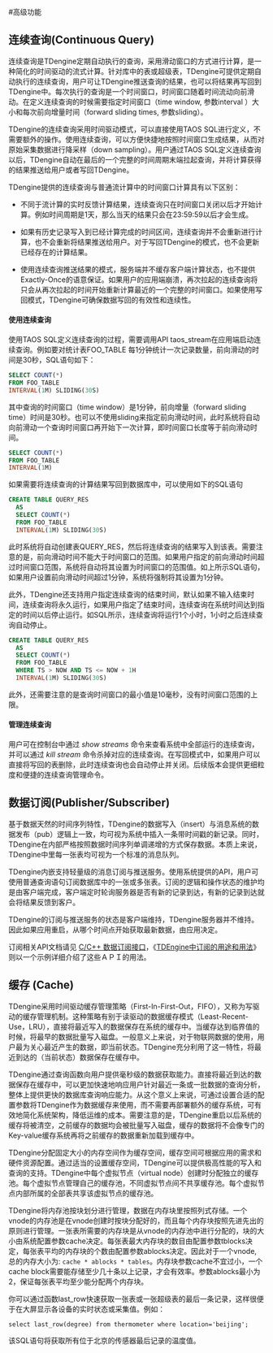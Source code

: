 #高级功能

## 连续查询(Continuous Query)
连续查询是TDengine定期自动执行的查询，采用滑动窗口的方式进行计算，是一种简化的时间驱动的流式计算。针对库中的表或超级表，TDengine可提供定期自动执行的连续查询，用户可让TDengine推送查询的结果，也可以将结果再写回到TDengine中。每次执行的查询是一个时间窗口，时间窗口随着时间流动向前滑动。在定义连续查询的时候需要指定时间窗口（time window, 参数interval ）大小和每次前向增量时间（forward sliding times, 参数sliding）。

TDengine的连续查询采用时间驱动模式，可以直接使用TAOS SQL进行定义，不需要额外的操作。使用连续查询，可以方便快捷地按照时间窗口生成结果，从而对原始采集数据进行降采样（down sampling）。用户通过TAOS SQL定义连续查询以后，TDengine自动在最后的一个完整的时间周期末端拉起查询，并将计算获得的结果推送给用户或者写回TDengine。

TDengine提供的连续查询与普通流计算中的时间窗口计算具有以下区别：

- 不同于流计算的实时反馈计算结果，连续查询只在时间窗口关闭以后才开始计算。例如时间周期是1天，那么当天的结果只会在23:59:59以后才会生成。

- 如果有历史记录写入到已经计算完成的时间区间，连续查询并不会重新进行计算，也不会重新将结果推送给用户。对于写回TDengine的模式，也不会更新已经存在的计算结果。

- 使用连续查询推送结果的模式，服务端并不缓存客户端计算状态，也不提供Exactly-Once的语意保证。如果用户的应用端崩溃，再次拉起的连续查询将只会从再次拉起的时间开始重新计算最近的一个完整的时间窗口。如果使用写回模式，TDengine可确保数据写回的有效性和连续性。

#### 使用连续查询

使用TAOS SQL定义连续查询的过程，需要调用API taos_stream在应用端启动连续查询。例如要对统计表FOO_TABLE 每1分钟统计一次记录数量，前向滑动的时间是30秒，SQL语句如下：

```sql
SELECT COUNT(*) 
FROM FOO_TABLE 
INTERVAL(1M) SLIDING(30S)
```

其中查询的时间窗口（time window）是1分钟，前向增量（forward sliding time）时间是30秒。也可以不使用sliding来指定前向滑动时间，此时系统将自动向前滑动一个查询时间窗口再开始下一次计算，即时间窗口长度等于前向滑动时间。

```sql
SELECT COUNT(*) 
FROM FOO_TABLE 
INTERVAL(1M)
```

如果需要将连续查询的计算结果写回到数据库中，可以使用如下的SQL语句

```sql
CREATE TABLE QUERY_RES 
  AS 
  SELECT COUNT(*) 
  FROM FOO_TABLE 
  INTERVAL(1M) SLIDING(30S)
```

此时系统将自动创建表QUERY_RES，然后将连续查询的结果写入到该表。需要注意的是，前向滑动时间不能大于时间窗口的范围。如果用户指定的前向滑动时间超过时间窗口范围，系统将自动将其设置为时间窗口的范围值。如上所示SQL语句，如果用户设置前向滑动时间超过1分钟，系统将强制将其设置为1分钟。 

此外，TDengine还支持用户指定连续查询的结束时间，默认如果不输入结束时间，连续查询将永久运行，如果用户指定了结束时间，连续查询在系统时间达到指定的时间以后停止运行。如SQL所示，连续查询将运行1个小时，1小时之后连续查询自动停止。

```sql
CREATE TABLE QUERY_RES 
  AS 
  SELECT COUNT(*) 
  FROM FOO_TABLE 
  WHERE TS > NOW AND TS <= NOW + 1H 
  INTERVAL(1M) SLIDING(30S) 
```

此外，还需要注意的是查询时间窗口的最小值是10毫秒，没有时间窗口范围的上限。

#### 管理连续查询

用户可在控制台中通过 *show streams* 命令来查看系统中全部运行的连续查询，并可以通过 *kill stream* 命令杀掉对应的连续查询。在写回模式中，如果用户可以直接将写回的表删除，此时连续查询也会自动停止并关闭。后续版本会提供更细粒度和便捷的连续查询管理命令。

## 数据订阅(Publisher/Subscriber)
基于数据天然的时间序列特性，TDengine的数据写入（insert）与消息系统的数据发布（pub）逻辑上一致，均可视为系统中插入一条带时间戳的新记录。同时，TDengine在内部严格按照数据时间序列单调递增的方式保存数据。本质上来说，TDengine中里每一张表均可视为一个标准的消息队列。

TDengine内嵌支持轻量级的消息订阅与推送服务。使用系统提供的API，用户可使用普通查询语句订阅数据库中的一张或多张表。订阅的逻辑和操作状态的维护均是由客户端完成，客户端定时轮询服务器是否有新的记录到达，有新的记录到达就会将结果反馈到客户。

TDengine的订阅与推送服务的状态是客户端维持，TDengine服务器并不维持。因此如果应用重启，从哪个时间点开始获取最新数据，由应用决定。

订阅相关API文档请见 [C/C++ 数据订阅接口](https://www.taosdata.com/cn/documentation/connector/#C/C++-%E6%95%B0%E6%8D%AE%E8%AE%A2%E9%98%85%E6%8E%A5%E5%8F%A3)，《[TDEngine中订阅的用途和用法](https://www.taosdata.com/blog/2020/02/12/1277.html)》则以一个示例详细介绍了这些ＡＰＩ的用法。

## 缓存 (Cache)
TDengine采用时间驱动缓存管理策略（First-In-First-Out，FIFO），又称为写驱动的缓存管理机制。这种策略有别于读驱动的数据缓存模式（Least-Recent-Use，LRU），直接将最近写入的数据保存在系统的缓存中。当缓存达到临界值的时候，将最早的数据批量写入磁盘。一般意义上来说，对于物联网数据的使用，用户最为关心最近产生的数据，即当前状态。TDengine充分利用了这一特性，将最近到达的（当前状态）数据保存在缓存中。

TDengine通过查询函数向用户提供毫秒级的数据获取能力。直接将最近到达的数据保存在缓存中，可以更加快速地响应用户针对最近一条或一批数据的查询分析，整体上提供更快的数据库查询响应能力。从这个意义上来说，可通过设置合适的配置参数将TDengine作为数据缓存来使用，而不需要再部署额外的缓存系统，可有效地简化系统架构，降低运维的成本。需要注意的是，TDengine重启以后系统的缓存将被清空，之前缓存的数据均会被批量写入磁盘，缓存的数据将不会像专门的Key-value缓存系统再将之前缓存的数据重新加载到缓存中。

TDengine分配固定大小的内存空间作为缓存空间，缓存空间可根据应用的需求和硬件资源配置。通过适当的设置缓存空间，TDengine可以提供极高性能的写入和查询的支持。TDengine中每个虚拟节点（virtual node）创建时分配独立的缓存池。每个虚拟节点管理自己的缓存池，不同虚拟节点间不共享缓存池。每个虚拟节点内部所属的全部表共享该虚拟节点的缓存池。

TDengine将内存池按块划分进行管理，数据在内存块里按照列式存储。一个vnode的内存池是在vnode创建时按块分配好的，而且每个内存块按照先进先出的原则进行管理。一张表所需要的内存块是从vnode的内存池中进行分配的，块的大小由系统配置参数cache决定。每张表最大内存块的数目由配置参数tblocks决定，每张表平均的内存块的个数由配置参数ablocks决定。因此对于一个vnode, 总的内存大小为: `cache * ablocks * tables`。内存块参数cache不宜过小，一个cache block需要能存储至少几十条以上记录，才会有效率。参数ablocks最小为2，保证每张表平均至少能分配两个内存块。

你可以通过函数last_row快速获取一张表或一张超级表的最后一条记录，这样很便于在大屏显示各设备的实时状态或采集值。例如：

```mysql
select last_row(degree) from thermometer where location='beijing';
```

该SQL语句将获取所有位于北京的传感器最后记录的温度值。
